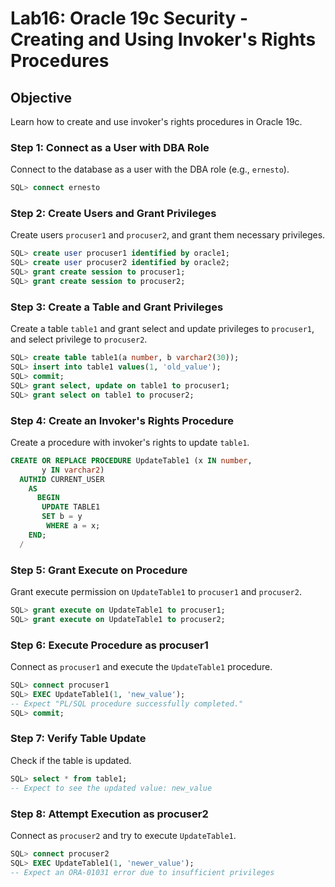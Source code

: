 
# Lab16: Oracle 19c Security - Creating and Using Invoker's Rights Procedures

## Objective
Learn how to create and use invoker's rights procedures in Oracle 19c.

### Step 1: Connect as a User with DBA Role
Connect to the database as a user with the DBA role (e.g., `ernesto`).

```sql
SQL> connect ernesto
```

### Step 2: Create Users and Grant Privileges
Create users `procuser1` and `procuser2`, and grant them necessary privileges.

```sql
SQL> create user procuser1 identified by oracle1;
SQL> create user procuser2 identified by oracle2;
SQL> grant create session to procuser1;
SQL> grant create session to procuser2;
```

### Step 3: Create a Table and Grant Privileges
Create a table `table1` and grant select and update privileges to `procuser1`, and select privilege to `procuser2`.

```sql
SQL> create table table1(a number, b varchar2(30));
SQL> insert into table1 values(1, 'old_value');
SQL> commit;
SQL> grant select, update on table1 to procuser1;
SQL> grant select on table1 to procuser2;
```

### Step 4: Create an Invoker's Rights Procedure
Create a procedure with invoker's rights to update `table1`.

```sql
CREATE OR REPLACE PROCEDURE UpdateTable1 (x IN number,
       y IN varchar2)
  AUTHID CURRENT_USER
    AS
      BEGIN
       UPDATE TABLE1
       SET b = y
        WHERE a = x;
    END;
  /
```

### Step 5: Grant Execute on Procedure
Grant execute permission on `UpdateTable1` to `procuser1` and `procuser2`.

```sql
SQL> grant execute on UpdateTable1 to procuser1;
SQL> grant execute on UpdateTable1 to procuser2;
```

### Step 6: Execute Procedure as procuser1
Connect as `procuser1` and execute the `UpdateTable1` procedure.

```sql
SQL> connect procuser1
SQL> EXEC UpdateTable1(1, 'new_value');
-- Expect "PL/SQL procedure successfully completed."
SQL> commit;
```

### Step 7: Verify Table Update
Check if the table is updated.

```sql
SQL> select * from table1;
-- Expect to see the updated value: new_value
```

### Step 8: Attempt Execution as procuser2
Connect as `procuser2` and try to execute `UpdateTable1`.

```sql
SQL> connect procuser2
SQL> EXEC UpdateTable1(1, 'newer_value');
-- Expect an ORA-01031 error due to insufficient privileges
```
